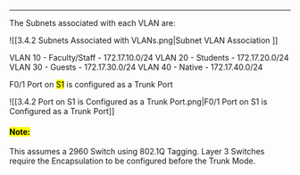 
---
The Subnets associated with each VLAN are:

![[3.4.2 Subnets Associated with VLANs.png|Subnet VLAN Association ]]

VLAN 10 - Faculty/Staff - 172.17.10.0/24
VLAN 20 - Students - 172.17.20.0/24
VLAN 30 - Guests - 172.17.30.0/24
VLAN 40 - Native - 172.17.40.0/24

F0/1 Port on <mark class="hltr-blue">S1</mark> is configured as a Trunk Port

![[3.4.2 Port on S1 is Configured as a Trunk Port.png|F0/1 Port on S1 is Configured as a Trunk Port]]
#### <mark class="hltr-yellow">Note:</mark>
This assumes a 2960 Switch using 802.1Q Tagging.
Layer 3 Switches require the Encapsulation to be configured before the Trunk Mode.